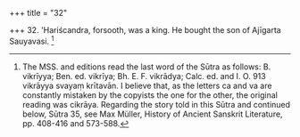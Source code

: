 +++
title = "32"

+++
32. 'Hariścandra, forsooth, was a king. He bought the son of Ajīgarta Sauyavasi. [^26] 


[^26]:  The MSS. and editions read the last word of the Sūtra as follows: B. vikrīyya; Ben. ed. vikrīya; Bh. E. F. vikrādya; Calc. ed. and I. O. 913 vikrāyya svayaṃ krītavān. I believe that, as the letters ca and va are constantly mistaken by the copyists the one for the other, the original reading was cikrāya. Regarding the story told in this Sūtra and continued below, Sūtra 35, see Max Müller, History of Ancient Sanskrit Literature, pp. 408-416 and 573-588.
